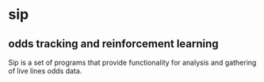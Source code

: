 # sip
odds tracking and reinforcement learning
---
Sip is a set of programs that provide functionality for analysis and gathering of live lines odds data.
